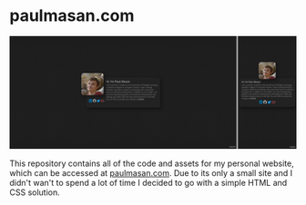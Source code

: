 # paulmasan.com

![Alt text](./paulmasan_com.png)

This repository contains all of the code and assets for my personal website, which can be accessed at [paulmasan.com](https://paulmasan.com). Due to its only a small site and I didn't wan't to spend a lot of time I decided to go with a simple HTML and CSS solution.

